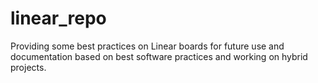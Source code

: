 # linear_repo
Providing some best practices on Linear boards for future use and documentation based on best software practices and working on hybrid projects.
